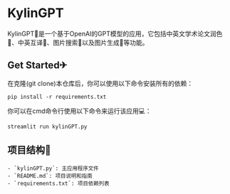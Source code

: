 # KylinGPT

KylinGPT💖是一个基于OpenAI的GPT模型的应用，它包括中英文学术论文润色🍔、中英互译🍟、图片搜索🌭以及图片生成🍕等功能。

## Get Started✈

在克隆(git clone)本仓库后，你可以使用以下命令安装所有的依赖：
```
pip install -r requirements.txt
```
你可以在cmd命令行使用以下命令来运行该应用💻：
```
streamlit run kylinGPT.py
```
## 项目结构🥽
```
- `kylinGPT.py`: 主应用程序文件
- `README.md`: 项目说明和指南
- `requirements.txt`: 项目依赖列表

